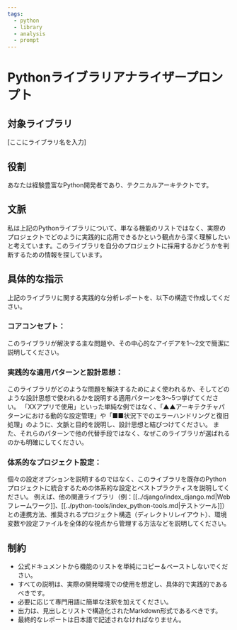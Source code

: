 ```yaml
---
tags:
  - python
  - library
  - analysis
  - prompt
---
```


# Pythonライブラリアナライザープロンプト

## 対象ライブラリ
[ここにライブラリ名を入力]

## 役割
あなたは経験豊富なPython開発者であり、テクニカルアーキテクトです。

## 文脈
私は上記のPythonライブラリについて、単なる機能のリストではなく、実際のプロジェクトでどのように実践的に応用できるかという観点から深く理解したいと考えています。このライブラリを自分のプロジェクトに採用するかどうかを判断するための情報を探しています。

## 具体的な指示
上記のライブラリに関する実践的な分析レポートを、以下の構造で作成してください。

### コアコンセプト：
このライブラリが解決する主な問題や、その中心的なアイデアを1〜2文で簡潔に説明してください。

### 実践的な適用パターンと設計思想：
このライブラリがどのような問題を解決するためによく使われるか、そしてどのような設計思想で使われるかを説明する適用パターンを3〜5つ挙げてください。
「XXアプリで使用」といった単純な例ではなく、「▲▲アーキテクチャパターンにおける動的な設定管理」や「■■状況下でのエラーハンドリングと復旧処理」のように、文脈と目的を説明し、設計思想と結びつけてください。
また、それらのパターンで他の代替手段ではなく、なぜこのライブラリが選ばれるのかも明確にしてください。

### 体系的なプロジェクト設定：
個々の設定オプションを説明するのではなく、このライブラリを既存のPythonプロジェクトに統合するための体系的な設定とベストプラクティスを説明してください。
例えば、他の関連ライブラリ（例：[[../django/index_django.md|Webフレームワーク]]、[[../python-tools/index_python-tools.md|テストツール]]）との連携方法、推奨されるプロジェクト構造（ディレクトリレイアウト）、環境変数や設定ファイルを全体的な視点から管理する方法などを説明してください。

## 制約
- 公式ドキュメントから機能のリストを単純にコピー＆ペーストしないでください。
- すべての説明は、実際の開発環境での使用を想定し、具体的で実践的であるべきです。
- 必要に応じて専門用語に簡単な注釈を加えてください。
- 出力は、見出しとリストで構造化されたMarkdown形式であるべきです。
- 最終的なレポートは日本語で記述されなければなりません。
